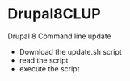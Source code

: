 # Drupal8CLUP
Drupal  8 Command line update



 * Download the update.sh script
 * read the script
 * execute the script
